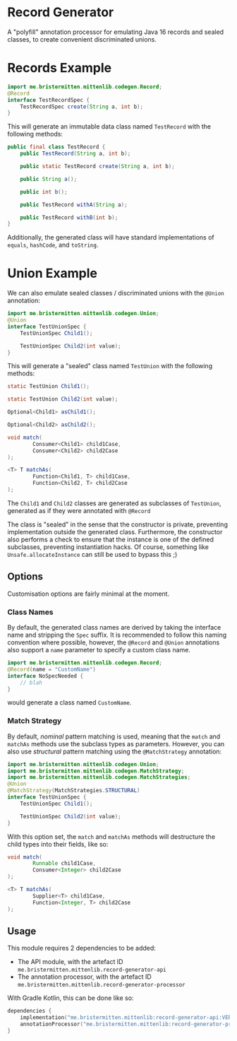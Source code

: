 # Record Generator

A "polyfill" annotation processor for emulating Java 16 records and sealed classes, to create convenient discriminated
unions.

# Records Example

```java
import me.bristermitten.mittenlib.codegen.Record;
@Record
interface TestRecordSpec {
    TestRecordSpec create(String a, int b);
}
```

This will generate an immutable data class named `TestRecord` with the following methods:

```java
public final class TestRecord {
    public TestRecord(String a, int b);

    public static TestRecord create(String a, int b);

    public String a();

    public int b();

    public TestRecord withA(String a);

    public TestRecord withB(int b);
}
```

Additionally, the generated class will have standard implementations of `equals`, `hashCode`, and `toString`.

# Union Example

We can also emulate sealed classes / discriminated unions with the `@Union` annotation:

```java
import me.bristermitten.mittenlib.codegen.Union;
@Union
interface TestUnionSpec {
    TestUnionSpec Child1();

    TestUnionSpec Child2(int value);
}
```

This will generate a "sealed" class named `TestUnion` with the following methods:

```java
static TestUnion Child1();

static TestUnion Child2(int value);

Optional<Child1> asChild1();

Optional<Child2> asChild2();

void match(
        Consumer<Child1> child1Case,
        Consumer<Child2> child2Case
);

<T> T matchAs(
        Function<Child1, T> child1Case,
        Function<Child2, T> child2Case
);
```

The `Child1` and `Child2` classes are generated as subclasses of `TestUnion`, generated as if they were annotated with
`@Record`

The class is "sealed" in the sense that the constructor is private, preventing implementation outside the generated
class.
Furthermore, the constructor also performs a check to ensure that the instance is one of the defined subclasses,
preventing instantiation hacks. Of course, something like `Unsafe.allocateInstance` can still be used to bypass this ;)

## Options

Customisation options are fairly minimal at the moment.

### Class Names

By default, the generated class names are derived by taking the interface name and stripping the `Spec` suffix.
It is recommended to follow this naming convention where possible, however, the `@Record` and `@Union` annotations
also support a `name` parameter to specify a custom class name.

```java
import me.bristermitten.mittenlib.codegen.Record;
@Record(name = "CustomName")
interface NoSpecNeeded {
    // blah
}
```

would generate a class named `CustomName`.

### Match Strategy

By default, _nominal_ pattern matching is used, meaning that the `match` and `matchAs` methods use the subclass
types as parameters. However, you can also use _structural_ pattern matching using the `@MatchStrategy` annotation:

```java
import me.bristermitten.mittenlib.codegen.Union;
import me.bristermitten.mittenlib.codegen.MatchStrategy;
import me.bristermitten.mittenlib.codegen.MatchStrategies;
@Union
@MatchStrategy(MatchStrategies.STRUCTURAL)
interface TestUnionSpec {
    TestUnionSpec Child1();

    TestUnionSpec Child2(int value);
}
```

With this option set, the `match` and `matchAs` methods will destructure the child types into their fields, like so:

```java
void match(
        Runnable child1Case,
        Consumer<Integer> child2Case
);

<T> T matchAs(
        Supplier<T> child1Case,
        Function<Integer, T> child2Case
);
```

## Usage

This module requires 2 dependencies to be added:

- The API module, with the artefact ID `me.bristermitten.mittenlib.record-generator-api`
- The annotation processor, with the artefact ID `me.bristermitten.mittenlib.record-generator-processor`

With Gradle Kotlin, this can be done like so:

```kotlin
dependencies {
	implementation("me.bristermitten.mittenlib:record-generator-api:VERSION")
	annotationProcessor("me.bristermitten.mittenlib:record-generator-processor:VERSION")
}
```

